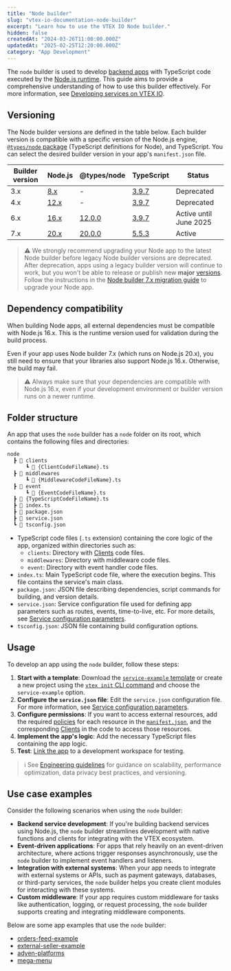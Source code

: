 ```yaml
---
title: "Node builder"
slug: "vtex-io-documentation-node-builder"
excerpt: "Learn how to use the VTEX IO Node builder."
hidden: false
createdAt: "2024-03-26T11:00:00.000Z"
updatedAt: "2025-02-25T12:20:00.000Z"
category: "App Development"
---
```


The `node` builder is used to develop [backend apps](https://developers.vtex.com/docs/guides/vtex-io-documentation-service) with TypeScript code executed by the [Node.js runtime](https://nodejs.org/en). This guide aims to provide a comprehensive understanding of how to use this builder effectively. For more information, see [Developing services on VTEX IO](https://developers.vtex.com/docs/guides/developing-services-on-vtex-io).

## Versioning

The Node builder versions are defined in the table below. Each builder version is compatible with a specific version of the Node.js engine, [`@types/node` package](https://www.npmjs.com/package/@types/node) (TypeScript definitions for Node), and TypeScript. You can select the desired builder version in your app's `manifest.json` file.

|Builder version|Node.js|@types/node|TypeScript|Status|
|-|-|-|-|-|
|3.x|[8.x](https://nodejs.org/en/blog/release/v8.0.0)|-|[3.9.7](https://www.typescriptlang.org/docs/handbook/release-notes/typescript-3-9.html)|Deprecated|
|4.x|[12.x](https://nodejs.org/en/blog/release/v12.0.0)|-|[3.9.7](https://www.typescriptlang.org/docs/handbook/release-notes/typescript-3-9.html)|Deprecated|
|6.x|[16.x](https://nodejs.org/en/blog/release/v16.0.0)|[12.0.0](https://www.npmjs.com/package/@types/node/v/12.0.0)|[3.9.7](https://www.typescriptlang.org/docs/handbook/release-notes/typescript-3-9.html)|Active until June 2025|
|7.x|[20.x](https://nodejs.org/en/blog/release/v20.0.0)|[20.0.0](https://www.npmjs.com/package/@types/node/v/20.0.0)|[5.5.3](https://www.typescriptlang.org/docs/handbook/release-notes/typescript-5-5.html)|Active|

>⚠️ We strongly recommend upgrading your Node app to the latest Node builder before legacy Node builder versions are deprecated. After deprecation, apps using a legacy builder version will continue to work, but you won't be able to release or publish new **major** [versions](https://developers.vtex.com/docs/guides/vtex-io-documentation-releasing-a-new-app-version#understanding-app-versioning). Follow the instructions in the [Node builder 7.x migration guide](https://developers.vtex.com/docs/guides/node-builder-7x-migration-guide) to upgrade your Node app.

## Dependency compatibility

When building Node apps, all external dependencies must be compatible with Node.js 16.x. This is the runtime version used for validation during the build process.

Even if your app uses Node builder 7.x (which runs on Node.js 20.x), you still need to ensure that your libraries also support Node.js 16.x. Otherwise, the build may fail.

> ⚠️ Always make sure that your dependencies are compatible with Node.js 16.x, even if your development environment or builder version runs on a newer runtime.

## Folder structure

An app that uses the `node` builder has a `node` folder on its root, which contains the following files and directories:

```txt
node
  ┣ 📂 clients
      ┗ 📄 {ClientCodeFileName}.ts
  ┣ 📂 middlewares
      ┗ 📄 {MiddlewareCodeFileName}.ts
  ┣ 📂 event
      ┗ 📄 {EventCodeFileName}.ts
  ┣ 📄 {TypeScriptCodeFileName}.ts
  ┣ 📄 index.ts
  ┣ 📄 package.json
  ┣ 📄 service.json
  ┗ 📄 tsconfig.json
```

- TypeScript code files (`.ts` extension) containing the core logic of the app, organized within directories such as:
  - `clients`: Directory with [Clients](https://developers.vtex.com/docs/guides/vtex-io-documentation-clients) code files.
  - `middlewares`: Directory with middleware code files.
  - `event`: Directory with event handler code files.
- `index.ts`: Main TypeScript code file, where the execution begins. This file contains the service's main class.
- `package.json`: JSON file describing dependencies, script commands for building, and version details.
- `service.json`: Service configuration file used for defining app parameters such as routes, events, time-to-live, etc. For more details, see [Service configuration parameters](https://developers.vtex.com/docs/guides/vtex-io-documentation-service#service-configuration-parameters).
- `tsconfig.json`: JSON file containing build configuration options.

## Usage

To develop an app using the `node` builder, follow these steps:

1. **Start with a template**: Download the [`service-example` template](https://github.com/vtex-apps/service-example) or create a new project using the [`vtex init` CLI command](https://developers.vtex.com/docs/guides/vtex-io-documentation-vtex-io-cli-usage#starting-a-new-project) and choose the `service-example` option.
2. **Configure the `service.json` file**: Edit the `service.json` configuration file. For more information, see [Service configuration parameters](https://developers.vtex.com/docs/guides/vtex-io-documentation-service#service-configuration-parameters).
3. **Configure permissions**: If you want to access external resources, add the required [policies](https://developers.vtex.com/docs/guides/vtex-io-documentation-policies) for each resource in the [`manifest.json`](https://developers.vtex.com/docs/guides/vtex-io-documentation-manifest), and the corresponding [Clients](https://developers.vtex.com/docs/guides/vtex-io-documentation-clients) in the code to access those resources.
4. **Implement the app's logic**: Add the necessary TypeScript files containing the app logic.
5. **Test**: [Link the app](https://developers.vtex.com/docs/guides/vtex-io-documentation-linking-an-app) to a development workspace for testing.

>ℹ️ See [Engineering guidelines](https://developers.vtex.com/docs/guides/vtex-io-documentation-engineering-guidelines) for guidance on scalability, performance optimization, data privacy best practices, and versioning.

## Use case examples

Consider the following scenarios when using the `node` builder:

- **Backend service development**: If you're building backend services using Node.js, the `node` builder streamlines development with native functions and clients for integrating with the VTEX ecosystem.
- **Event-driven applications**: For apps that rely heavily on an event-driven architecture, where actions trigger responses asynchronously, use the `node` builder to implement event handlers and listeners.
- **Integration with external systems**: When your app needs to integrate with external systems or APIs, such as payment gateways, databases, or third-party services, the `node` builder helps you create client modules for interacting with these systems.
- **Custom middleware**: If your app requires custom middleware for tasks like authentication, logging, or request processing, the `node` builder supports creating and integrating middleware components.

Below are some app examples that use the `node` builder:

- [orders-feed-example](https://github.com/vtex-apps/orders-feed-example)
- [external-seller-example](https://github.com/vtex-apps/external-seller-example)
- [adyen-platforms](https://github.com/vtex-apps/adyen-platforms)
- [mega-menu](https://github.com/vtex-apps/mega-menu)

